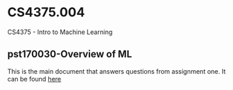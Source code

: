 # CS4375.004
 CS4375 - Intro to Machine Learning

## pst170030-Overview of ML
 This is the main document that answers questions from assignment one. It can be found [here](pst170030-Overview_of_ML.pdf)